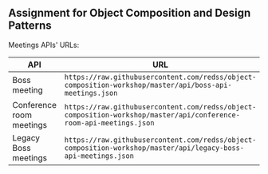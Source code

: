 ## Assignment for Object Composition and Design Patterns

Meetings APIs' URLs:

| API | URL |
|-|-|
| Boss meeting | `https://raw.githubusercontent.com/redss/object-composition-workshop/master/api/boss-api-meetings.json` |
| Conference room meetings | `https://raw.githubusercontent.com/redss/object-composition-workshop/master/api/conference-room-api-meetings.json` |
| Legacy Boss meetings | `https://raw.githubusercontent.com/redss/object-composition-workshop/master/api/legacy-boss-api-meetings.json` |
